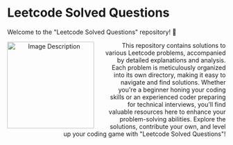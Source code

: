 # Leetcode Solved Questions
Welcome to the "Leetcode Solved Questions" repository! 🚀
<div align="center">
  <img src="https://assets.leetcode.com/users/awesome_arunava/avatar_1714911976.png" width="200" alt="Image Description" style="float: left; margin-right: 20px;" align="left">
  <p align="right">This repository contains solutions to various Leetcode problems, accompanied by detailed explanations and analysis. Each problem is meticulously organized into its own directory, making it easy to navigate and find solutions. Whether you're a beginner honing your coding skills or an experienced coder preparing for technical interviews, you'll find valuable resources here to enhance your problem-solving abilities. Explore the solutions, contribute your own, and level up your coding game with "Leetcode Solved Questions"!
  </p>
</div>
